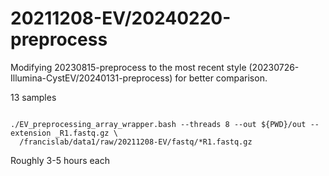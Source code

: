 
#	20211208-EV/20240220-preprocess


Modifying 20230815-preprocess to the most recent style (20230726-Illumina-CystEV/20240131-preprocess) for better comparison.


13 samples


```

./EV_preprocessing_array_wrapper.bash --threads 8 --out ${PWD}/out --extension _R1.fastq.gz \
  /francislab/data1/raw/20211208-EV/fastq/*R1.fastq.gz

```


Roughly 3-5 hours each










